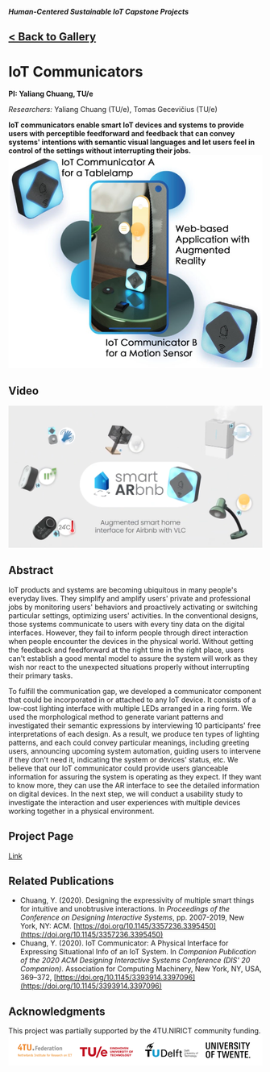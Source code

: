 ___Human-Centered Sustainable IoT Capstone Projects___

## [< Back to Gallery](/HCSIoT/)

# IoT Communicators
__PI: Yaliang Chuang, TU/e__

_Researchers:_
Yaliang Chuang (TU/e), Tomas Gecevičius (TU/e)

**IoT communicators enable smart IoT devices and systems to provide users with perceptible feedforward and feedback that can convey systems' intentions with semantic visual languages and let users feel in control of the settings without interrupting their jobs.**
![Banner](banner.png)

## Video
[![IMAGE ALT TEXT HERE](video.png)](https://gecevicius.lt/video/SmartARbnb%20introductional%20video.mp4)

## Abstract
IoT products and systems are becoming ubiquitous in many people's everyday lives. They simplify and amplify users' private and professional jobs by monitoring users' behaviors and proactively activating or switching particular settings, optimizing users' activities. In the conventional designs, those systems communicate to users with every tiny data on the digital interfaces. However, they fail to inform people through direct interaction when people encounter the devices in the physical world. Without getting the feedback and feedforward at the right time in the right place, users can't establish a good mental model to assure the system will work as they wish nor react to the unexpected situations properly without interrupting their primary tasks.  

To fulfill the communication gap, we developed a communicator component that could be incorporated in or attached to any IoT device. It consists of a low-cost lighting interface with multiple LEDs arranged in a ring form. We used the morphological method to generate variant patterns and investigated their semantic expressions by interviewing 10 participants' free interpretations of each design. As a result, we produce ten types of lighting patterns, and each could convey particular meanings, including greeting users, announcing upcoming system automation, guiding users to intervene if they don't need it, indicating the system or devices' status, etc. We believe that our IoT communicator could provide users glanceable information for assuring the system is operating as they expect. If they want to know more, they can use the AR interface to see the detailed information on digital devices. In the next step, we will conduct a usability study to investigate the interaction and user experiences with multiple devices working together in a physical environment.

## Project Page
[Link](https://gecevicius.lt/SmartARbnb-augmented-reality-smart-home-control.html)

## Related Publications
- Chuang, Y. (2020). Designing the expressivity of multiple smart things for intuitive and unobtrusive interactions. In _Proceedings of the Conference on Designing Interactive Systems_, pp. 2007-2019, New York, NY: ACM. [https://doi.org/10.1145/3357236.3395450](https://doi.org/10.1145/3357236.3395450)
- Chuang, Y. (2020). IoT Communicator: A Physical Interface for Expressing Situational Info of an IoT System. In _Companion Publication of the 2020 ACM Designing Interactive Systems Conference (DIS' 20 Companion)_. Association for Computing Machinery, New York, NY, USA, 369–372, [https://doi.org/10.1145/3393914.3397096](https://doi.org/10.1145/3393914.3397096)

## Acknowledgments
This project was partially supported by the 4TU.NIRICT community funding.
![Logos](logo.png)